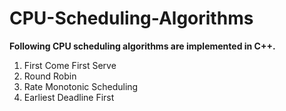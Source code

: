 # CPU-Scheduling-Algorithms
<b>Following CPU scheduling algorithms are implemented in C++.</b>


1. First Come First Serve
2. Round Robin
3. Rate Monotonic Scheduling
4. Earliest Deadline First
